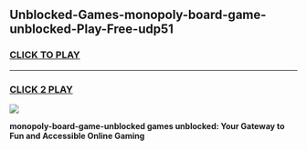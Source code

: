 
## Unblocked-Games-monopoly-board-game-unblocked-Play-Free-udp51
<h3>
<a href="https://premium76.site?title=monopoly-board-game-unblocked&ref=18A">CLICK TO PLAY</a></h3>
<hr>

<h3>
<a href="https://premium76.site?title=monopoly-board-game-unblocked&ref=18A">CLICK 2 PLAY</a>
  
</h3>

<a href="https://premium76.site?title=monopoly-board-game-unblocked&ref=18A"><img src="https://clearcache.store/games.png"></a>


**monopoly-board-game-unblocked games unblocked: Your Gateway to Fun and Accessible Online Gaming**
